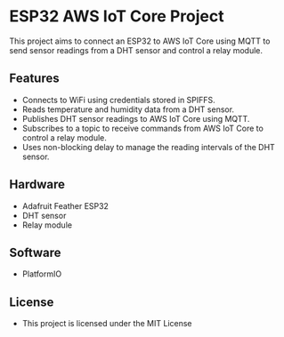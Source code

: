 # ESP32 AWS IoT Core Project
This project aims to connect an ESP32 to AWS IoT Core using MQTT to send sensor readings from a DHT sensor and control a relay module.

## Features
* Connects to WiFi using credentials stored in SPIFFS.
* Reads temperature and humidity data from a DHT sensor.
* Publishes DHT sensor readings to AWS IoT Core using MQTT.
* Subscribes to a topic to receive commands from AWS IoT Core to control a relay module.
* Uses non-blocking delay to manage the reading intervals of the DHT sensor.

## Hardware
* Adafruit Feather ESP32
* DHT sensor
* Relay module

## Software
* PlatformIO

## License
* This project is licensed under the MIT License